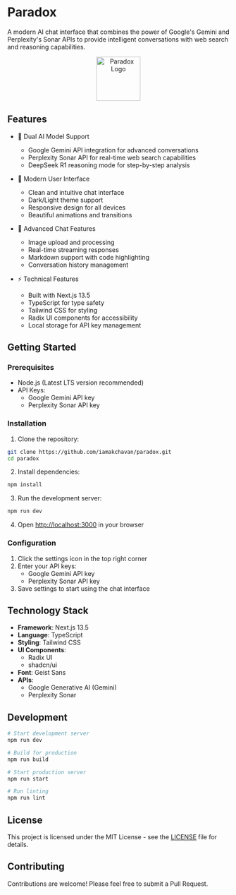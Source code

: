 # Paradox

A modern AI chat interface that combines the power of Google's Gemini and Perplexity's Sonar APIs to provide intelligent conversations with web search and reasoning capabilities.

<p align="center">
  <img src="https://hebbkx1anhila5yf.public.blob.vercel-storage.com/extension_icon%20(4)-6Wye0wySEvOe9CE7mSoAVG5mEWUqc7.png" width="100" height="100" alt="Paradox Logo">
</p>

## Features

- 🤖 Dual AI Model Support
  - Google Gemini API integration for advanced conversations
  - Perplexity Sonar API for real-time web search capabilities
  - DeepSeek R1 reasoning mode for step-by-step analysis
  
- 🎨 Modern User Interface
  - Clean and intuitive chat interface
  - Dark/Light theme support
  - Responsive design for all devices
  - Beautiful animations and transitions
  
- 📱 Advanced Chat Features
  - Image upload and processing
  - Real-time streaming responses
  - Markdown support with code highlighting
  - Conversation history management
  
- ⚡ Technical Features
  - Built with Next.js 13.5
  - TypeScript for type safety
  - Tailwind CSS for styling
  - Radix UI components for accessibility
  - Local storage for API key management

## Getting Started

### Prerequisites

- Node.js (Latest LTS version recommended)
- API Keys:
  - Google Gemini API key
  - Perplexity Sonar API key

### Installation

1. Clone the repository:
```bash
git clone https://github.com/iamakchavan/paradox.git
cd paradox
```

2. Install dependencies:
```bash
npm install
```

3. Run the development server:
```bash
npm run dev
```

4. Open [http://localhost:3000](http://localhost:3000) in your browser

### Configuration

1. Click the settings icon in the top right corner
2. Enter your API keys:
   - Google Gemini API key
   - Perplexity Sonar API key
3. Save settings to start using the chat interface

## Technology Stack

- **Framework**: Next.js 13.5
- **Language**: TypeScript
- **Styling**: Tailwind CSS
- **UI Components**: 
  - Radix UI
  - shadcn/ui
- **Font**: Geist Sans
- **APIs**:
  - Google Generative AI (Gemini)
  - Perplexity Sonar
  
## Development

```bash
# Start development server
npm run dev

# Build for production
npm run build

# Start production server
npm run start

# Run linting
npm run lint
```

## License

This project is licensed under the MIT License - see the [LICENSE](LICENSE) file for details.

## Contributing

Contributions are welcome! Please feel free to submit a Pull Request.
